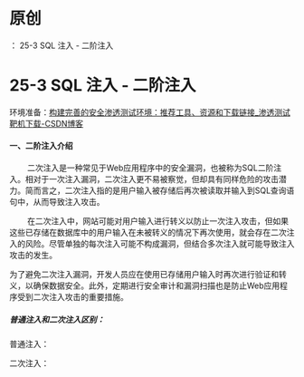 # 原创
：  25-3 SQL 注入 - 二阶注入

# 25-3 SQL 注入 - 二阶注入

环境准备：[构建完善的安全渗透测试环境：推荐工具、资源和下载链接_渗透测试靶机下载-CSDN博客](https://blog.csdn.net/weixin_43263566/article/details/129031187)

#### 一、二阶注入介绍

        二次注入是一种常见于Web应用程序中的安全漏洞，也被称为SQL二阶注入。相对于一次注入漏洞，二次注入更不易被察觉，但却具有同样危险的攻击潜力。简而言之，二次注入指的是用户输入被存储后再次被读取并输入到SQL查询语句中，从而导致注入攻击。

        在二次注入中，网站可能对用户输入进行转义以防止一次注入攻击，但如果这些已存储在数据库中的用户输入在未被转义的情况下再次使用，就会存在二次注入的风险。尽管单独的每次注入可能不构成漏洞，但结合多次注入就可能导致注入攻击的发生。

为了避免二次注入漏洞，开发人员应在使用已存储用户输入时再次进行验证和转义，以确保数据安全。此外，定期进行安全审计和漏洞扫描也是防止Web应用程序受到二次注入攻击的重要措施。

##### **普通注入和二次注入区别：**

普通注入：

二次注入：

